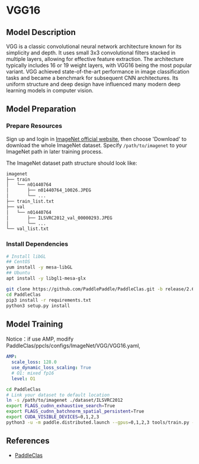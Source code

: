 # VGG16

## Model Description

VGG is a classic convolutional neural network architecture known for its simplicity and depth. It uses small 3x3
convolutional filters stacked in multiple layers, allowing for effective feature extraction. The architecture typically
includes 16 or 19 weight layers, with VGG16 being the most popular variant. VGG achieved state-of-the-art performance in
image classification tasks and became a benchmark for subsequent CNN architectures. Its uniform structure and deep
design have influenced many modern deep learning models in computer vision.

## Model Preparation

### Prepare Resources

Sign up and login in [ImageNet official website](https://www.image-net.org/index.php), then choose 'Download' to
download the whole ImageNet dataset. Specify `/path/to/imagenet` to your ImageNet path in later training process.

The ImageNet dataset path structure should look like:

```bash
imagenet
├── train
│   └── n01440764
│       ├── n01440764_10026.JPEG
│       └── ...
├── train_list.txt
├── val
│   └── n01440764
│       ├── ILSVRC2012_val_00000293.JPEG
│       └── ...
└── val_list.txt
```

### Install Dependencies

```bash
# Install libGL
## CentOS
yum install -y mesa-libGL
## Ubuntu
apt install -y libgl1-mesa-glx

git clone https://github.com/PaddlePaddle/PaddleClas.git -b release/2.6 --depth=1
cd PaddleClas
pip3 install -r requirements.txt
python3 setup.py install
```

## Model Training

Notice：if use AMP, modify PaddleClas/ppcls/configs/ImageNet/VGG/VGG16.yaml,

```yaml
AMP:
  scale_loss: 128.0
  use_dynamic_loss_scaling: True
  # O1: mixed fp16
  level: O1
```

```bash
cd PaddleClas
# Link your dataset to default location
ln -s /path/to/imagenet ./dataset/ILSVRC2012
export FLAGS_cudnn_exhaustive_search=True
export FLAGS_cudnn_batchnorm_spatial_persistent=True
export CUDA_VISIBLE_DEVICES=0,1,2,3
python3 -u -m paddle.distributed.launch --gpus=0,1,2,3 tools/train.py -c ppcls/configs/ImageNet/VGG/VGG16.yaml -o Arch.pretrained=False -o Global.device=gpu
```

## References

- [PaddleClas](https://github.com/PaddlePaddle/PaddleClas)
